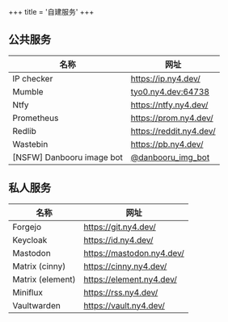 +++
title = '自建服务'
+++

## 公共服务

| 名称                      | 网址                                               |
| ------------------------- | -------------------------------------------------- |
| IP checker                | https://ip.ny4.dev/                                |
| Mumble                    | [tyo0.ny4.dev:64738](mumble://tyo0.ny4.dev:64738)  |
| Ntfy                      | https://ntfy.ny4.dev/                              |
| Prometheus                | https://prom.ny4.dev/                              |
| Redlib                    | https://reddit.ny4.dev/                            |
| Wastebin                  | https://pb.ny4.dev/                                |
| [NSFW] Danbooru image bot | [@danbooru_img_bot](https://t.me/danbooru_img_bot) |

## 私人服务

| 名称             | 网址                      |
| ---------------- | ------------------------- |
| Forgejo          | https://git.ny4.dev/      |
| Keycloak         | https://id.ny4.dev/       |
| Mastodon         | https://mastodon.ny4.dev/ |
| Matrix (cinny)   | https://cinny.ny4.dev/    |
| Matrix (element) | https://element.ny4.dev/  |
| Miniflux         | https://rss.ny4.dev/      |
| Vaultwarden      | https://vault.ny4.dev/    |
